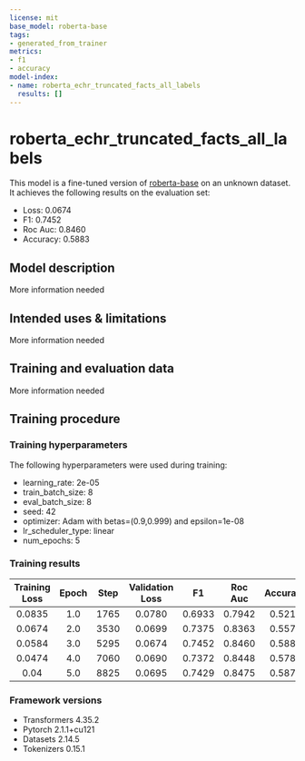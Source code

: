 ```yaml
---
license: mit
base_model: roberta-base
tags:
- generated_from_trainer
metrics:
- f1
- accuracy
model-index:
- name: roberta_echr_truncated_facts_all_labels
  results: []
---
```


<!-- This model card has been generated automatically according to the information the Trainer had access to. You
should probably proofread and complete it, then remove this comment. -->

# roberta_echr_truncated_facts_all_labels

This model is a fine-tuned version of [roberta-base](https://huggingface.co/roberta-base) on an unknown dataset.
It achieves the following results on the evaluation set:
- Loss: 0.0674
- F1: 0.7452
- Roc Auc: 0.8460
- Accuracy: 0.5883

## Model description

More information needed

## Intended uses & limitations

More information needed

## Training and evaluation data

More information needed

## Training procedure

### Training hyperparameters

The following hyperparameters were used during training:
- learning_rate: 2e-05
- train_batch_size: 8
- eval_batch_size: 8
- seed: 42
- optimizer: Adam with betas=(0.9,0.999) and epsilon=1e-08
- lr_scheduler_type: linear
- num_epochs: 5

### Training results

| Training Loss | Epoch | Step | Validation Loss | F1     | Roc Auc | Accuracy |
|:-------------:|:-----:|:----:|:---------------:|:------:|:-------:|:--------:|
| 0.0835        | 1.0   | 1765 | 0.0780          | 0.6933 | 0.7942  | 0.5214   |
| 0.0674        | 2.0   | 3530 | 0.0699          | 0.7375 | 0.8363  | 0.5577   |
| 0.0584        | 3.0   | 5295 | 0.0674          | 0.7452 | 0.8460  | 0.5883   |
| 0.0474        | 4.0   | 7060 | 0.0690          | 0.7372 | 0.8448  | 0.5787   |
| 0.04          | 5.0   | 8825 | 0.0695          | 0.7429 | 0.8475  | 0.5870   |


### Framework versions

- Transformers 4.35.2
- Pytorch 2.1.1+cu121
- Datasets 2.14.5
- Tokenizers 0.15.1
